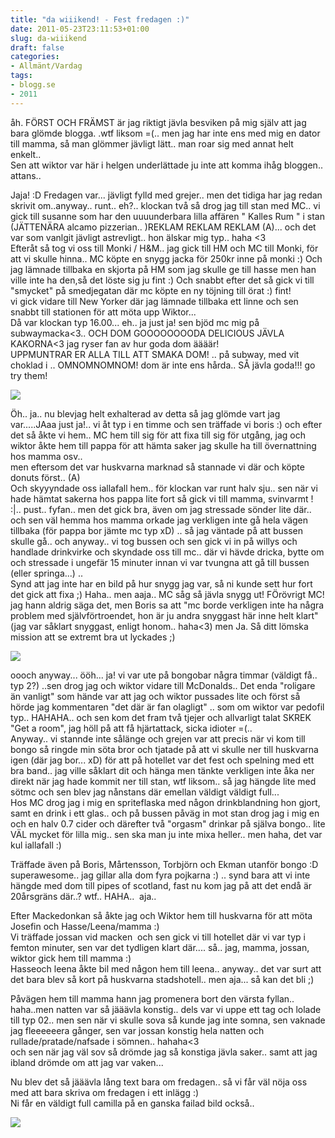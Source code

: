 ```yaml
---
title: "da wiiikend! - Fest fredagen :)"
date: 2011-05-23T23:11:53+01:00
slug: da-wiiikend
draft: false
categories:
- Allmänt/Vardag
tags:
- blogg.se
- 2011
---
```

åh. FÖRST OCH FRÄMST är jag riktigt jävla besviken på mig själv att jag bara glömde blogga. .wtf liksom =(.. men jag har inte ens med mig en dator till mamma, så man glömmer jävligt lätt.. man roar sig med annat helt enkelt..  
Sen att wiktor var här i helgen underlättade ju inte att komma ihåg bloggen.. attans..  
  
Jaja! :D Fredagen var... jävligt fylld med grejer.. men det tidiga har jag redan skrivit om..anyway.. runt.. eh?.. klockan två så drog jag till stan med MC.. vi gick till susanne som har den uuuunderbara lilla affären " Kalles Rum " i stan (JÄTTENÄRA alcamo pizzerian.. )REKLAM REKLAM REKLAM (A)... och det var som vanlgit jävligt astrevligt.. hon älskar mig typ.. haha <3  
Efteråt så tog vi oss till Monki / H&M.. jag gick till HM och MC till Monki, för att vi skulle hinna.. MC köpte en snygg jacka för 250kr inne på monki :) Och jag lämnade tillbaka en skjorta på HM som jag skulle ge till hasse men han ville inte ha den,så det löste sig ju fint :) Och snabbt efter det så gick vi till "smycket" på smedjegatan där mc köpte en ny töjning till örat :) fint!  
vi gick vidare till New Yorker där jag lämnade tillbaka ett linne och sen snabbt till stationen för att möta upp Wiktor...  
Då var klockan typ 16.00... eh.. ja just ja! sen bjöd mc mig på subwaymacka<3.. OCH DOM GOOOOOOOODA DELICIOUS JÄVLA KAKORNA<3 jag ryser fan av hur goda dom äääär!  
UPPMUNTRAR ER ALLA TILL ATT SMAKA DOM! .. på subway, med vit choklad i .. OMNOMNOMNOM! dom är inte ens hårda.. SÅ jävla goda!!! go try them!  
  
  
![](/assets/images/blogg.se/cokkkkieeee_149341269.jpg)  
  
  
Öh.. ja.. nu blevjag helt exhalterad av detta så jag glömde vart jag var.....JAaa just ja!.. vi åt typ i en timme och sen träffade vi boris :) och efter det så åkte vi hem.. MC hem till sig för att fixa till sig för utgång, jag och wiktor åkte hem till pappa för att hämta saker jag skulle ha till övernattning hos mamma osv..  
men eftersom det var huskvarna marknad så stannade vi där och köpte donuts först.. (A)  
Och skyyyndade oss iallafall hem.. för klockan var runt halv sju.. sen när vi hade hämtat sakerna hos pappa lite fort så gick vi till mamma, svinvarmt ! :|.. pust.. fyfan.. men det gick bra, även om jag stressade sönder lite där.. och sen väl hemma hos mamma orkade jag verkligen inte gå hela vägen tillbaka (för pappa bor jämte mc typ xD) .. så jag väntade på att bussen skulle gå.. och anyway.. vi tog bussen och sen gick vi in på willys och handlade drinkvirke och skyndade oss till mc.. där vi hävde dricka, bytte om och stressade i ungefär 15 minuter innan vi var tvungna att gå till bussen (eller springa...) ..  
Synd att jag inte har en bild på hur snygg jag var, så ni kunde sett hur fort det gick att fixa ;) Haha.. men aaja.. MC såg så jävla snygg ut! FÖrövrigt MC! jag hann aldrig säga det, men Boris sa att "mc borde verkligen inte ha några problem med självförtroendet, hon är ju andra snyggast här inne helt klart" (jag var såklart snyggast, enligt honom.. haha<3) men Ja. Så ditt lömska mission att se extremt bra ut lyckades ;)  
  
![](/assets/images/blogg.se/wp_000437_149344777.jpg)  
  
oooch anyway... ööh... ja! vi var ute på bongobar några timmar (väldigt få.. typ 2?) ..sen drog jag och wiktor vidare till McDonalds.. Det enda "roligare än vanligt" som hände var att jag och wiktor pussades lite och först så hörde jag kommentaren "det där är fan olagligt" .. som om wiktor var pedofil typ.. HAHAHA.. och sen kom det fram två tjejer och allvarligt talat SKREK "Get a room", jag höll på att få hjärtattack, sicka idioter =(..  
Anyway.. vi stannde inte sålänge och grejen var att precis när vi kom till bongo så ringde min söta bror och tjatade på att vi skulle ner till huskvarna igen (där jag bor... xD) för att på hotellet var det fest och spelning med ett bra band.. jag ville såklart dit och hänga men tänkte verkligen inte åka ner direkt när jag hade kommit ner till stan, wtf liksom.. så jag hängde lite med sötmc och sen blev jag nånstans där emellan väldigt väldigt full...  
Hos MC drog jag i mig en spriteflaska med någon drinkblandning hon gjort, samt en drink i ett glas.. och på bussen påväg in mot stan drog jag i mig en och en halv 0.7 cider och därefter två "orgasm" drinkar på själva bongo.. lite VÄL mycket för lilla mig.. sen ska man ju inte mixa heller.. men haha, det var kul iallafall :)  
  
Träffade även på Boris, Mårtensson, Torbjörn och Ekman utanför bongo :D superawesome.. jag gillar alla dom fyra pojkarna :) .. synd bara att vi inte hängde med dom till pipes of scotland, fast nu kom jag på att det endå är 20årsgräns där..? wtf.. HAHA..  aja..  
  
Efter Mackedonkan så åkte jag och Wiktor hem till huskvarna för att möta Josefin och Hasse/Leena/mamma :)  
Vi träffade jossan vid macken  och sen gick vi till hotellet där vi var typ i femton minuter, sen var det tydligen klart där.... så.. jag, mamma, jossan, wiktor gick hem till mamma :)  
Hasseoch leena åkte bil med någon hem till leena.. anyway.. det var surt att det bara blev så kort på huskvarna stadshotell.. men aja... så kan det bli ;)  
  
Påvägen hem till mamma hann jag promenera bort den värsta fyllan.. haha..men natten var så jääävla konstig.. dels var vi uppe ett tag och lolade till typ 02.. men sen när vi skulle sova så kunde jag inte somna, sen vaknade jag fleeeeeera gånger, sen var jossan konstig hela natten och rullade/pratade/nafsade i sömnen.. hahaha<3  
och sen när jag väl sov så drömde jag så konstiga jävla saker.. samt att jag ibland drömde om att jag var vaken...  
  
Nu blev det så jääävla lång text bara om fredagen.. så vi får väl nöja oss med att bara skriva om fredagen i ett inlägg :)  
Ni får en väldigt full camilla på en ganska failad bild också..  
  
![](/assets/images/blogg.se/wp_000442_149345290.jpg)